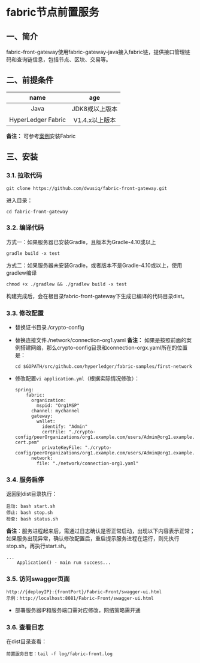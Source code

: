 # fabric节点前置服务
## 一、简介
fabric-front-gateway使用fabric-gateway-java接入fabric链，提供接口管理链码和查询链信息，包括节点、区块、交易等。

## 二、前提条件

| name | age |
|:----:|:----:|
| Java | JDK8或以上版本 |
| HyperLedger Fabric | V1.4.x以上版本 |

**备注：** 可参考[案例](./FABRIC_INSTALL.md )安装Fabric

## 三、安装
### 3.1. 拉取代码

```
git clone https://github.com/dwusiq/fabric-front-gateway.git
```

进入目录：

```
cd fabric-front-gateway
```

### 3.2. 编译代码

方式一：如果服务器已安装Gradle，且版本为Gradle-4.10或以上

```shell
gradle build -x test
```

方式二：如果服务器未安装Gradle，或者版本不是Gradle-4.10或以上，使用gradlew编译

```shell
chmod +x ./gradlew && ./gradlew build -x test
```

构建完成后，会在根目录fabric-front-gateway下生成已编译的代码目录dist。

### 3.3. 修改配置
* 替换证书目录./crypto-config
* 替换连接文件./network/connection-org1.yaml
  **备注：** 如果是按照前面的案例搭建网络，那么crypto-config目录和connection-orgx.yaml所在的位置是：
  ```shell
  cd $GOPATH/src/github.com/hyperledger/fabric-samples/first-network
  ```
* 修改配置`vi application.yml`（根据实际情况修改）：

  ```
  spring:
      fabric:
        organization:
          mspid: "Org1MSP"
        channel: mychannel
        gateway:
          wallet:
            identify: "Admin"
            certFile: "./crypto-config/peerOrganizations/org1.example.com/users/Admin@org1.example.com/msp/signcerts/Admin@org1.example.com-cert.pem"
            privateKeyFile: "./crypto-config/peerOrganizations/org1.example.com/users/Admin@org1.example.com/msp/keystore/25de627907d35aae2c59b5ee131b4a328212437059029059a3d35a3c16722ffc_sk"
        network:
          file: "./network/connection-org1.yaml"
  ```

### 3.4. 服务启停

返回到dist目录执行：
```shell
启动: bash start.sh
停止: bash stop.sh
检查: bash status.sh
```
**备注**：服务进程起来后，需通过日志确认是否正常启动，出现以下内容表示正常；如果服务出现异常，确认修改配置后，重启提示服务进程在运行，则先执行stop.sh，再执行start.sh。

```
...
	Application() - main run success...
```

### 3.5. 访问swagger页面

```
http://{deployIP}:{frontPort}/Fabric-Front/swagger-ui.html
示例：http://localhost:8081/Fabric-Front/swagger-ui.html
```

- 部署服务器IP和服务端口需对应修改，网络策略需开通


### 3.6. 查看日志

在dist目录查看：

```
前置服务日志：tail -f log/fabric-front.log
```